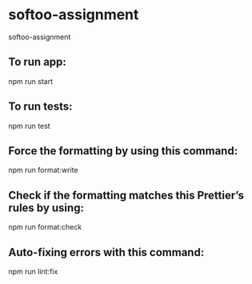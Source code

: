# softoo-assignment
softoo-assignment

## To run app:
npm run start

## To run tests:
npm run test

## Force the formatting by using this command:
npm run format:write

## Check if the formatting matches this Prettier’s rules by using:
npm run format:check

## Auto-fixing errors with this command:
npm run lint:fix

